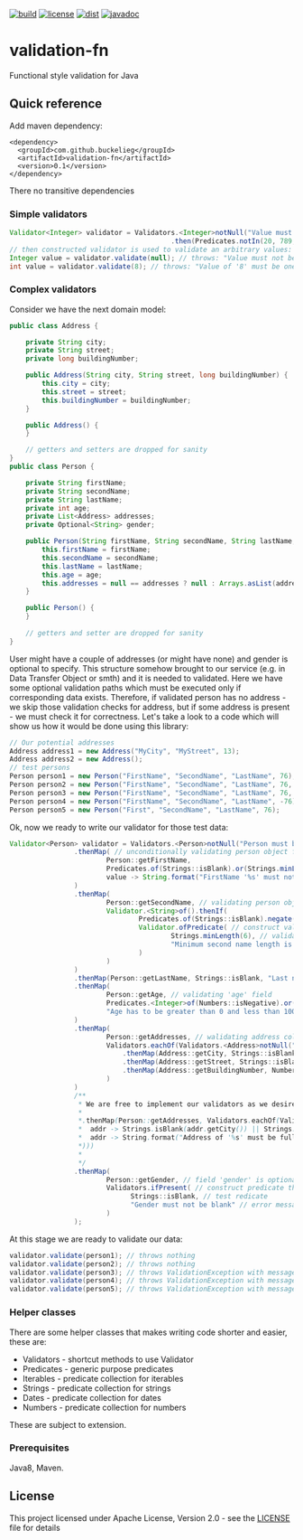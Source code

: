 [![build](https://github.com/buckelieg/validation-fn/workflows/build/badge.svg?branch=master)]()
[![license](https://img.shields.io/github/license/buckelieg/validation-fn.svg)](./LICENSE.md)
[![dist](https://img.shields.io/maven-central/v/com.github.buckelieg/validation-fn.svg)](http://mvnrepository.com/artifact/com.github.buckelieg/validation-fn)
[![javadoc](https://javadoc.io/badge2/com.github.buckelieg/validation-fn/javadoc.svg)](https://javadoc.io/doc/com.github.buckelieg/validation-fn)
# validation-fn
Functional style validation for Java

## Quick reference

Add maven dependency:
```
<dependency>
  <groupId>com.github.buckelieg</groupId>
  <artifactId>validation-fn</artifactId>
  <version>0.1</version>
</dependency>
```
There no transitive dependencies

### Simple validators

```java
Validator<Integer> validator = Validators.<Integer>notNull("Value must not be null")
                                        .then(Predicates.notIn(20, 789, 1001), v -> String.format("Value of '%s' must be one of:  [20, 789, 1001]", v));
// then constructed validator is used to validate an arbitrary values:
Integer value = validator.validate(null); // throws: "Value must not be null"
int value = validator.validate(8); // throws: "Value of '8' must be one of:  [20, 789, 1001]"
```

### Complex validators
Consider we have the next domain model:
```java
public class Address {

    private String city;
    private String street;
    private long buildingNumber;

    public Address(String city, String street, long buildingNumber) {
        this.city = city;
        this.street = street;
        this.buildingNumber = buildingNumber;
    }

    public Address() {
    }

    // getters and setters are dropped for sanity
}
public class Person {

    private String firstName;
    private String secondName;
    private String lastName;
    private int age;
    private List<Address> addresses;
    private Optional<String> gender;

    public Person(String firstName, String secondName, String lastName, int age, Address... addresses) {
        this.firstName = firstName;
        this.secondName = secondName;
        this.lastName = lastName;
        this.age = age;
        this.addresses = null == addresses ? null : Arrays.asList(addresses);
    }

    public Person() {
    }
    
    // getters and setter are dropped for sanity
}
```
User might have a couple of addresses (or might have none) and gender is optional to specify.
This structure somehow brought to our service (e.g. in Data Transfer Object or smth) and it is needed to validated.
Here we have some optional validation paths which must be executed only if corresponding data exists.
Therefore, if validated person has no address - we skip those validation checks for address, but
if some address is present - we must check it for correctness.
Let's take a look to a code which will show us how it would be done using this library:
```java
// Our potential addresses
Address address1 = new Address("MyCity", "MyStreet", 13);
Address address2 = new Address();
// test persons
Person person1 = new Person("FirstName", "SecondName", "LastName", 76);
Person person2 = new Person("FirstName", "SecondName", "LastName", 76, address1);
Person person3 = new Person("FirstName", "SecondName", "LastName", 76, address1, address2);
Person person4 = new Person("FirstName", "SecondName", "LastName", -76);
Person person5 = new Person("First", "SecondName", "LastName", 76);
```
Ok, now we ready to write our validator for those test data:
```java
Validator<Person> validator = Validators.<Person>notNull("Person must be provided")
                .thenMap( // unconditionally validating person object field of 'firstName'
                        Person::getFirstName,
                        Predicates.of(Strings::isBlank).or(Strings.minLength(6)), // validation case in the form of java.util.Predicate 
                        value -> String.format("FirstName '%s' must not be null and at least 6 characters long", value) // error message provider function - the ValidationException message
                )
                .thenMap(
                        Person::getSecondName, // validating person object field of 'secondName'
                        Validator.<String>of().thenIf(
                                Predicates.of(Strings::isBlank).negate(), // field validation condition
                                Validator.ofPredicate( // construct validator from:
                                        Strings.minLength(6), // validation test case predicate
                                        "Minimum second name length is 6" // error message if predicate returns TRUE
                                )
                        )
                )
                .thenMap(Person::getLastName, Strings::isBlank, "Last name must not be empty") // unconditionally validating 'lastName'
                .thenMap(
                        Person::getAge, // validating 'age' field
                        Predicates.<Integer>of(Numbers::isNegative).or(Numbers.max(100)), // combine predicates with arbitrary conditions to be validated against
                        "Age has to be greater than 0 and less than 100" // an error message if we fail
                )
                .thenMap(
                        Person::getAddresses, // walidating address collection
                        Validators.eachOf(Validators.<Address>notNull("Address must not be null")
                            .thenMap(Address::getCity, Strings::isBlank, "City must not be blank")
                            .thenMap(Address::getStreet, Strings::isBlank, "Street must not be blank")
                            .thenMap(Address::getBuildingNumber, Numbers::isNegative, "Build number must be positive")
                        )
                )
                /**
                 * We are free to implement our validators as we desire. For example if we want to validate address at once - we might write the validator like this:
                 * 
                 *.thenMap(Person::getAddresses, Validators.eachOf(Validators.<Address>notNull().then(
                 *  addr -> Strings.isBlank(addr.getCity()) || Strings.isBlank(addr.getStreet()) || Numbers.isNegative(addr.getBuildingNumber()),
                 *  addr -> String.format("Address of '%s' must be fully filled in", addr) // if Address.toString() method is implemented fine we obtain reasonable error description
                 *)))
                 * 
                 */
                .thenMap(
                        Person::getGender, // field 'gender' is optional, so we validating it only if the value is present
                        Validators.ifPresent( // construct predicate that validates on existing value (i.e. optional object is not null and not empty) - if it is - undegroing validation is not performed
                              Strings::isBlank, // test redicate 
                              "Gender must not be blank" // error message
                        )
                );
```
At this stage we are ready to validate our data:
```java
validator.validate(person1); // throws nothing
validator.validate(person2); // throws nothing
validator.validate(person3); // throws ValidationException with message of "City must not be blank" since the second address is not filled at all
validator.validate(person4); // throws ValidationException with message of "Age has to be greater than 0 and less than 100" since age is -76
validator.validate(person5); // throws ValidationException with message of "FirstName 'First' must not be null and at least 6 characters long" since it is 5 characters long
```
### Helper classes
There are some helper classes that makes writing code shorter and easier, these are:
+ Validators - shortcut methods to use Validator
+ Predicates - generic purpose predicates
+ Iterables - predicate collection for iterables
+ Strings - predicate collection for strings
+ Dates - predicate collection for dates
+ Numbers - predicate collection for numbers

These are subject to extension. 

### Prerequisites
Java8, Maven.

## License
This project licensed under Apache License, Version 2.0 - see the [LICENSE](LICENSE) file for details

